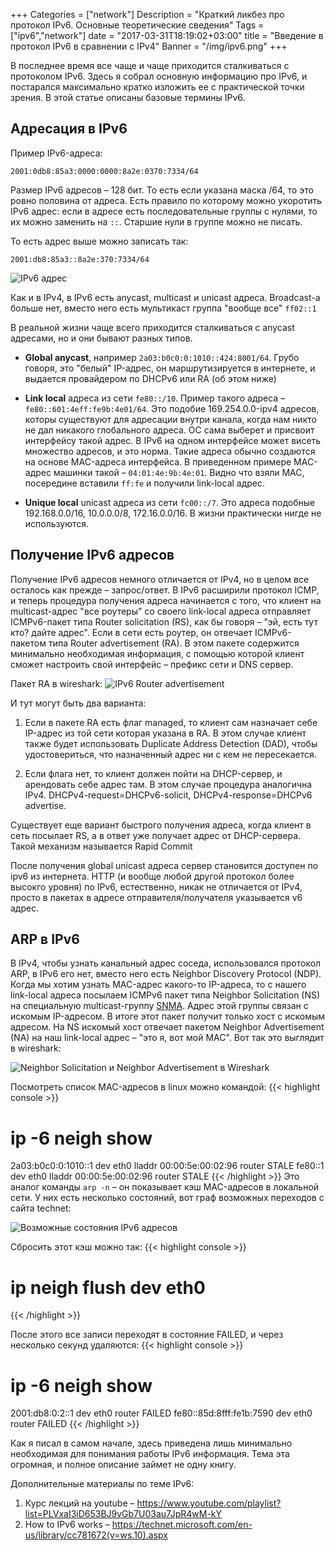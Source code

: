 +++
Categories = ["network"]
Description = "Краткий ликбез про протокол IPv6. Основные теоретические сведения"
Tags = ["ipv6","network"]
date = "2017-03-31T18:19:02+03:00"
title = "Введение в протокол IPv6 в сравнении с IPv4"
Banner = "/img/ipv6.png"
+++

В последнее время все чаще и чаще приходится сталкиваться с протоколом IPv6. Здесь я собрал основную информацию про IPv6, и постарался максимально кратко изложить ее с практической точки зрения. В этой статье описаны базовые термины IPv6.

<!--more-->

## Адресация в IPv6

Пример IPv6-адреса:
```
2001:0db8:85a3:0000:0000:8a2e:0370:7334/64
```
Размер IPv6 адресов &ndash; 128 бит. То есть если указана маска /64, то это ровно половина от адреса.
Есть правило по которому можно укоротить IPv6 адрес: если в адресе есть последовательные группы с нулями, то их можно заменить на ```::```. Старшие нули в группе можно не писать.

То есть адрес выше можно записать так:
```
2001:db8:85a3::8a2e:370:7334/64
```

![IPv6 адрес](/img/ipv6addr.png)


Как и в IPv4, в IPv6 есть anycast, multicast и unicast адреса. Broadcast-а больше нет, вместо него есть мультикаст группа "вообще все" ```ff02::1```

В реальной жизни чаще всего приходится сталкиваться с anycast адресами, но и они бывают разных типов.

* __Global anycast__, например ```2a03:b0c0:0:1010::424:8001/64```. Грубо говоря, это "белый" IP-адрес, он маршрутизируется в интернете, и выдается провайдером по DHCPv6 или RA (об этом ниже)

* __Link local__ адреса из сети ```fe80::/10```. Пример такого адреса &ndash; ```fe80::601:4eff:fe9b:4e01/64```. Это подобие 169.254.0.0-ipv4 адресов, которы существуют для адресации внутри канала, когда нам никто не дал никакого глобального адреса. ОС сама выберет и присвоит интерфейсу такой адрес. В IPv6 на одном интерфейсе может висеть множество адресов, и это норма. Такие адреса обычно создаются на основе MAC-адреса интерфейса. В приведенном примере MAC-адрес машинки такой &ndash; ```04:01:4e:9b:4e:01```. Видно что взяли MAC, посередине вставили ```ff:fe``` и получили link-local адрес.

* __Unique local__ unicast адреса из сети ```fc00::/7```. Это адреса подобные 192.168.0.0/16, 10.0.0.0/8, 172.16.0.0/16. В жизни практически нигде не используются.

## Получение IPv6 адресов

Получение IPv6 адресов немного отличается от IPv4, но в целом все осталось как прежде &ndash; запрос/ответ. В IPv6 расширили протокол ICMP, и теперь процедура получения адреса начинается с того, что клиент на  multicast-адрес "все роутеры" со своего link-local адреса отправляет ICMPv6-пакет типа Router solicitation (RS), как бы говоря &ndash; "эй, есть тут кто? дайте адрес". Если в сети есть роутер, он отвечает ICMPv6-пакетом типа Router advertisement (RA). В этом пакете содержится минимально необходимая информация, с помощью которой клиент сможет настроить свой интерфейс &ndash; префикс сети и DNS сервер. 

Пакет RA в wireshark:
![IPv6 Router advertisement](/img/ipv6_ra.png)

И тут могут быть два варианта:

1. Если в пакете RA есть флаг managed, то клиент сам назначает себе IP-адрес из той сети которая указана в RA. В этом случае клиент также будет использовать Duplicate Address Detection (DAD), чтобы удостовериться, что назначенный адрес ни с кем не пересекается.

2. Если флага нет, то клиент должен пойти на DHCP-сервер, и арендовать себе адрес там. В этом случае процедура аналогична IPv4. DHCPv4-request=DHCPv6-solicit, DHCPv4-response=DHCPv6 advertise.

Существует еще вариант быстрого получения адреса, когда клиент в сеть посылает RS, а в ответ уже получает адрес от DHCP-сервера. Такой механизм называется Rapid Commit

После получения global unicast адреса сервер становится доступен по ipv6 из интернета. HTTP (и вообще любой другой протокол более высокго уровня) по IPv6, естественно, никак не отличается от IPv4, просто в пакетах в адресе отправителя/получателя указывается v6 адрес.

## ARP в IPv6

В IPv4, чтобы узнать канальный адрес соседа, использовался протокол ARP, в IPv6 его нет, вместо него есть Neighbor Discovery Protocol (NDP). 
Когда мы хотим узнать MAC-адрес какого-то IP-адреса, то с нашего link-local адреса посылаем ICMPv6 пакет типа Neighbor Solicitation (NS) на специальную multicast-группу [SNMA](https://en.wikipedia.org/wiki/Solicited-node_multicast_address). Адрес этой группы связан с искомым IP-адресом. В итоге этот пакет получит только хост с искомым адресом. На NS искомый хост отвечает пакетом Neighbor Advertisement (NA) на наш link-local адрес &ndash; "это я, вот мой MAC". Вот так это выглядит в wireshark:

![Neighbor Solicitation и Neighbor Advertisement в Wireshark](/img/ipv6_snma_NS_NA.png)


Посмотреть список MAC-адресов в linux можно командой:
{{< highlight console >}}
# ip -6 neigh show
2a03:b0c0:0:1010::1 dev eth0 lladdr 00:00:5e:00:02:96 router STALE
fe80::1 dev eth0 lladdr 00:00:5e:00:02:96 router STALE
{{< /highlight >}}
Это аналог команды ```arp -n``` &ndash; он показывает кэш MAC-адресов в локальной сети. У них есть несколько состояний, вот граф возможных переходов с сайта technet:

![Возможные состояния IPv6 адресов](/img/ipv6_state.gif)

Сбросить этот кэш можно так:
{{< highlight console >}}
# ip neigh flush dev eth0
{{< /highlight >}}


После этого все записи переходят в состояние FAILED, и через несколько секунд удаляются:
{{< highlight console >}}
# ip -6 neigh show
2001:db8:0:2::1 dev eth0  router FAILED
fe80::85d:8fff:fe1b:7590 dev eth0  router FAILED
{{< /highlight >}}


Как я писал в самом начале, здесь приведена лишь минимально необходимая для понимания работы IPv6 информация. Тема эта огромная, и полное описание займет не одну книгу.

Дополнительные материалы по теме IPv6:

1. Курс лекций на youtube &ndash; https://www.youtube.com/playlist?list=PLVxaI3iD653BJ9vGb7U03au7JpR4wM-kY
2. How to IPv6 works &ndash; https://technet.microsoft.com/en-us/library/cc781672(v=ws.10).aspx 